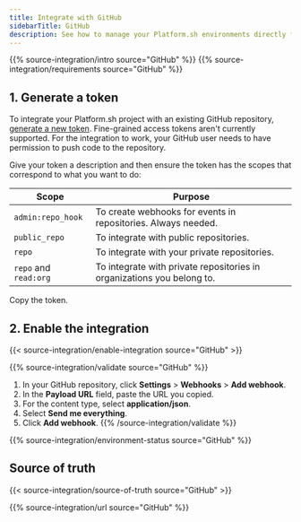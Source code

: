 ```yaml
---
title: Integrate with GitHub
sidebarTitle: GitHub
description: See how to manage your Platform.sh environments directly from your GitHub repository.
---
```


{{% source-integration/intro source="GitHub" %}}
{{% source-integration/requirements source="GitHub" %}}

## 1. Generate a token

To integrate your Platform.sh project with an existing GitHub repository,
[generate a new token](https://github.com/settings/tokens/new).
Fine-grained access tokens aren't currently supported.
For the integration to work,
your GitHub user needs to have permission to push code to the repository.

Give your token a description and then ensure the token has the scopes that correspond to what you want to do:

| Scope                 | Purpose                                                                |
| --------------------- | ---------------------------------------------------------------------- |
| `admin:repo_hook`     | To create webhooks for events in repositories. Always needed.          |
| `public_repo`         | To integrate with public repositories.                                 |
| `repo`                | To integrate with your private repositories.                           |
| `repo` and `read:org` | To integrate with private repositories in organizations you belong to. |

Copy the token.

## 2. Enable the integration

{{< source-integration/enable-integration source="GitHub" >}}

{{% source-integration/validate source="GitHub" %}}
1. In your GitHub repository, click **Settings** > **Webhooks** > **Add webhook**.
1. In the **Payload URL** field, paste the URL you copied.
1. For the content type, select **application/json**.
1. Select **Send me everything**.
1. Click **Add webhook**.
{{% /source-integration/validate %}}

{{% source-integration/environment-status source="GitHub" %}}

## Source of truth

{{< source-integration/source-of-truth source="GitHub" >}}

{{% source-integration/url source="GitHub" %}}
